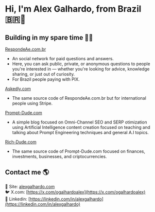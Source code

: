 # Hi, I'm Alex Galhardo, from Brazil 🇧🇷👋

## Building in my spare time 👨‍💻

[RespondeAe.com.br](https://respondeae.com.br)
   - An social network for paid questions and answers.
   - Here, you can ask public, private, or anonymous questions to people you're interested in — whether you're looking for advice, knowledge sharing, or just out of curiosity.
   - For Brazil people paying with PIX.

[Askedly.com](https://askedly.com)
   - The same source code of RespondeAe.com.br but for international people using Stripe.

[Prompt-Dude.com](https://prompt-dude.com)
   - A simple blog focused on Omni-Channel SEO and SERP otimization using Artificial Intelligence content creation focused on teaching and talking about Prompt Engineering techniques and general A.I topics.

[Rich-Dude.com](https://prompt-dude.com)
   - The same source code of Prompt-Dude.com focused on finances, investments, businesses, and criptocurrencies.

## Contact me 🌎

🚀 Site: [alexgalhardo.com](https://alexgalhardo.com)  
🐦 X.com: [https://x.com/ogalhardoalex](https://x.com/ogalhardoalex)  
💼 Linkedin: [https://linkedin.com/in/alexgalhardo](https://linkedin.com/in/alexgalhardo)  
